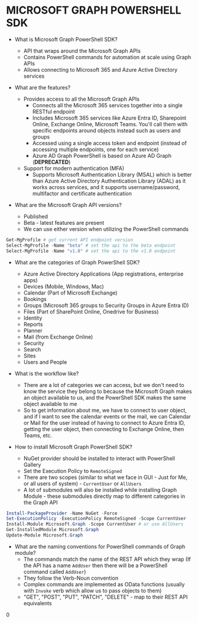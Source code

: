 # MICROSOFT GRAPH POWERSHELL SDK

- What is Microsoft Graph PowerShell SDK?
    - API that wraps around the Microsoft Graph APIs
    - Contains PowerShell commands for automation at scale using Graph APIs
    - Allows connecting to Microsoft 365 and Azure Active Directory services

- What are the features?
  - Provides access to all the Microsoft Graph APIs
    - Connects all the Microsoft 365 services together into a single RESTful
    endpoint
    - Includes Microsoft 365 services like Azure Entra ID, Sharepoint Online,
    Exchange Online, Microsoft Teams. You'll call them with specific endpoints
    around objects instead such as users and groups
    - Accessed using a single access token and endpoint (instead of accessing
    multiple endpoints, one for each service)
    - Azure AD Graph PowerShell is based on Azure AD Graph (**DEPRECATED**)
  - Support for modern authentication (MFA)
    - Supports Microsoft Authentication Library (MSAL) which is better than
    Azure Active Directory Authentication Library (ADAL) as it works across
    services, and it supports username/password, multifactor and certificate
    authentication

- What are the Microsoft Graph API versions?
  - Published
  - Beta - latest features are present
  - We can use either version when utilizing the PowerShell commands

```powershell
Get-MgProfile # get current API endpoint version
Select-MgProfile -Name "beta" # set the api to the beta endpoint
Select-MgProfile -Name "v1.0" # set the api to the v1.0 endpoint
```

- What are the categories of Graph PowerShell SDK?
  - Azure Active Directory Applications (App registrations, enterprise apps)
  - Devices (Mobile, Windows, Mac)
  - Calendar (Part of Microsoft Exchange)
  - Bookings
  - Groups (Microsoft 365 groups to Security Groups in Azure Entra ID)
  - Files (Part of SharePoint Online, Onedrive for Business)
  - Identity
  - Reports
  - Planner
  - Mail (from Exchange Online)
  - Security 
  - Search
  - Sites
  - Users and People

- What is the workflow like?
  - There are a lot of categories we can access, but we don't need to know the
  service they belong to because the Microsoft Graph makes an object available
  to us, and the PowerShell SDK makes the same object available to me
  - So to get information about me, we have to connect to user object, and if I
  want to see the calendar events or the mail, we can Calendar or Mail for the
  user instead of having to connect to Azure Entra ID, getting the user object,
  then connecting to Exchange Online, then Teams, etc.

- How to install Microsoft Graph PowerShell SDK?
  - NuGet provider should be installed to interact with PowerShell Gallery
  - Set the Execution Policy to `RemoteSigned`
  - There are two scopes (similar to what we face in GUI - Just for Me, or all
  users of system) - `CurrentUser` or `AllUsers`
  - A lot of submodules will also be installed while installing Graph Module -
  these submodules directly map to different categories in the Graph API

```powershell
Install-PackageProvider -Name NuGet -Force
Set-ExecutionPolicy -ExecutionPolicy RemoteSigned -Scope CurrentUser
Install-Module Microsoft.Graph -Scope CurrentUser # or use AllUsers
Get-InstalledModule Microsoft.Graph
Update-Module Microsoft.Graph
```

- What are the naming conventions for PowerShell commands of Graph module?
  - The commands match the name of the REST API which they wrap (If the API has
  a name `AddUser` then there will be a PowerShell command called `AddUser`)
  - They follow the Verb-Noun convention
  - Complex commands are implemented as OData functions (usually with `Invoke`
  verb which allow us to pass objects to them)
  - "GET", "POST", "PUT", "PATCH", "DELETE" - map to their REST API equivalents

0